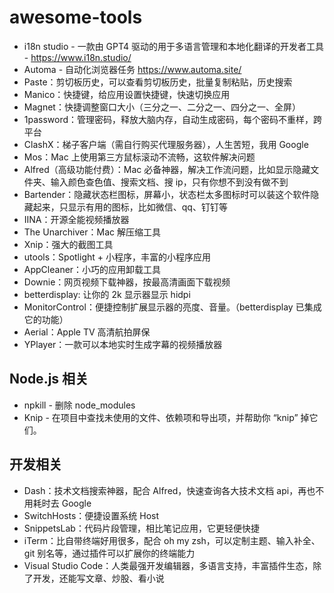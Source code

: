 # awesome-tools

- i18n studio - 一款由 GPT4 驱动的用于多语言管理和本地化翻译的开发者工具 - https://www.i18n.studio/
- Automa - 自动化浏览器任务 https://www.automa.site/
- Paste：剪切板历史，可以查看剪切板历史，批量复制粘贴，历史搜索
- Manico：快捷键，给应用设置快捷键，快速切换应用
- Magnet：快捷调整窗口大小（三分之一、二分之一、四分之一、全屏）
- 1password：管理密码，释放大脑内存，自动生成密码，每个密码不重样，跨平台
- ClashX：梯子客户端（需自行购买代理服务器），人生苦短，我用 Google
- Mos：Mac 上使用第三方鼠标滚动不流畅，这软件解决问题
- Alfred（高级功能付费）：Mac 必备神器，解决工作流问题，比如显示隐藏文件夹、输入颜色查色值、搜索文档、搜 ip，只有你想不到没有做不到
- Bartender：隐藏状态栏图标，屏幕小，状态栏太多图标时可以装这个软件隐藏起来，只显示有用的图标，比如微信、qq、钉钉等
- IINA：开源全能视频播放器
- The Unarchiver：Mac 解压缩工具
- Xnip：强大的截图工具
- utools：Spotlight + 小程序，丰富的小程序应用
- AppCleaner：小巧的应用卸载工具
- Downie：网页视频下载神器，按最高清画面下载视频
- betterdisplay: 让你的 2k 显示器显示 hidpi
- MonitorControl：便捷控制扩展显示器的亮度、音量。（betterdisplay 已集成它的功能）
- Aerial：Apple TV 高清航拍屏保
- YPlayer：一款可以本地实时生成字幕的视频播放器

## Node.js 相关

- npkill - 删除 node_modules
- Knip - 在项目中查找未使用的文件、依赖项和导出项，并帮助你 “knip” 掉它们。

## 开发相关

- Dash：技术文档搜索神器，配合 Alfred，快速查询各大技术文档 api，再也不用耗时去 Google
- SwitchHosts：便捷设置系统 Host
- SnippetsLab：代码片段管理，相比笔记应用，它更轻便快捷
- iTerm：比自带终端好用很多，配合 oh my zsh，可以定制主题、输入补全、git 别名等，通过插件可以扩展你的终端能力
- Visual Studio Code：人类最强开发编辑器，多语言支持，丰富插件生态，除了开发，还能写文章、炒股、看小说
